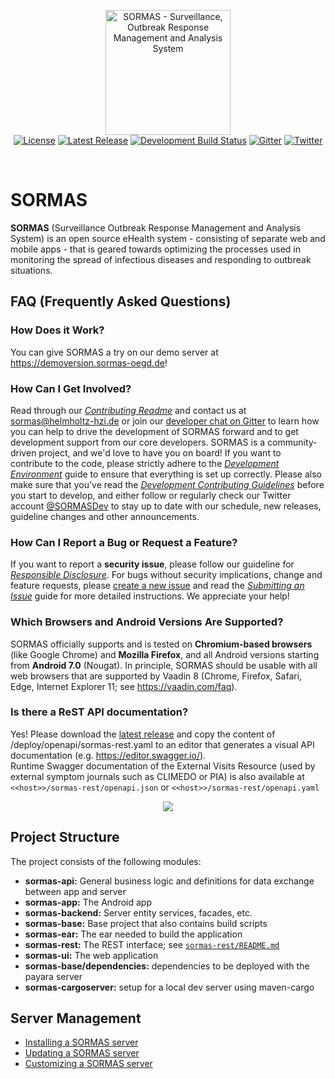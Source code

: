 <p align="center">
  <a href="https://sormas.org/">
    <img
      alt="SORMAS - Surveillance, Outbreak Response Management and Analysis System"
      src="logo.png"
      height="200"
    />
  </a>
  <br/>
  <a href="https://github.com/hzi-braunschweig/SORMAS-Project/blob/development/LICENSE"><img alt="License" src="https://img.shields.io/badge/license-GPL%20v3-blue"/></a>
  <a href="https://github.com/hzi-braunschweig/SORMAS-Project/releases/latest"><img alt="Latest Release" src="https://img.shields.io/github/v/release/hzi-braunschweig/SORMAS-Project"/></a>
  <a href="https://github.com/hzi-braunschweig/SORMAS-Project/actions?query=workflow%3A%22Java+CI+with+Maven%22"><img alt="Development Build Status" src="https://github.com/hzi-braunschweig/SORMAS-Project/workflows/Java%20CI%20with%20Maven/badge.svg?branch=development"/></a>
  <a href="https://gitter.im/SORMAS-Project"><img alt="Gitter" src="https://badges.gitter.im/SORMAS-Project/dev-support.svg"/></a>
  <a href="https://twitter.com/SORMASDev"><img alt="Twitter" src="https://img.shields.io/twitter/follow/SORMASDev?label=%40SORMASDev&style=social"/></a>
</p>
<br/>

# SORMAS

**SORMAS** (Surveillance Outbreak Response Management and Analysis System) is an open source eHealth system - consisting of separate web and mobile apps - that is geared towards optimizing the processes used in monitoring the spread of infectious diseases and responding to outbreak situations.

## FAQ (Frequently Asked Questions)

### How Does it Work?
You can give SORMAS a try on our demo server at <https://demoversion.sormas-oegd.de>!

### How Can I Get Involved?
Read through our [*Contributing Readme*](CONTRIBUTING.md) and contact us at sormas@helmholtz-hzi.de or join our [developer chat on Gitter](https://gitter.im/SORMAS-Project) to learn how you can help to drive the development of SORMAS forward and to get development support from our core developers. SORMAS is a community-driven project, and we'd love to have you on board!
If you want to contribute to the code, please strictly adhere to the [*Development Environment*](DEVELOPMENT_ENVIRONMENT.md) guide to ensure that everything is set up correctly.
Please also make sure that you've read the [*Development Contributing Guidelines*](CONTRIBUTING.md#development-contributing-guidelines) before you start to develop, and either follow or regularly check our Twitter account <a href="https://twitter.com/SORMASDev" target="_blank">@SORMASDev</a> to stay up to date with our schedule, new releases, guideline changes and other announcements.

### How Can I Report a Bug or Request a Feature?
If you want to report a **security issue**, please follow our guideline for [*Responsible Disclosure*](SECURITY.md).
For bugs without security implications, change and feature requests, please [create a new issue](https://github.com/hzi-braunschweig/SORMAS-Project/issues/new/choose) and read the [*Submitting an Issue*](CONTRIBUTING.md#submitting-an-issue) guide for more detailed instructions. We appreciate your help!

### Which Browsers and Android Versions Are Supported?
SORMAS officially supports and is tested on **Chromium-based browsers** (like Google Chrome) and **Mozilla Firefox**, and all Android versions starting from **Android 7.0** (Nougat). In principle, SORMAS should be usable with all web browsers that are supported by Vaadin 8 (Chrome, Firefox, Safari, Edge, Internet Explorer 11; see <https://vaadin.com/faq>).

### Is there a ReST API documentation?
Yes! Please download the [latest release](https://github.com/hzi-braunschweig/SORMAS-Project/releases/latest) and copy the content of /deploy/openapi/sormas-rest.yaml to an editor that generates a visual API documentation (e.g. <https://editor.swagger.io/>).
<br/>
Runtime Swagger documentation of the External Visits Resource (used by external symptom journals such as CLIMEDO or PIA) is also available at ``<<host>>/sormas-rest/openapi.json`` or ``<<host>>/sormas-rest/openapi.yaml``

<p align="center"><img src="https://user-images.githubusercontent.com/23701005/74659600-ebb8fc00-5194-11ea-836b-a7ca9d682301.png"/></p>

## Project Structure
The project consists of the following modules:

- **sormas-api:** General business logic and definitions for data exchange between app and server
- **sormas-app:** The Android app
- **sormas-backend:** Server entity services, facades, etc.
- **sormas-base:** Base project that also contains build scripts
- **sormas-ear:** The ear needed to build the application
- **sormas-rest:** The REST interface; see [`sormas-rest/README.md`](sormas-rest/README.md)
- **sormas-ui:** The web application
- **sormas-base/dependencies:** dependencies to be deployed with the payara server
- **sormas-cargoserver:** setup for a local dev server using maven-cargo

## Server Management

* [Installing a SORMAS server](SERVER_SETUP.md)
* [Updating a SORMAS server](SERVER_UPDATE.md)
* [Customizing a SORMAS server](SERVER_CUSTOMIZATION.md)
